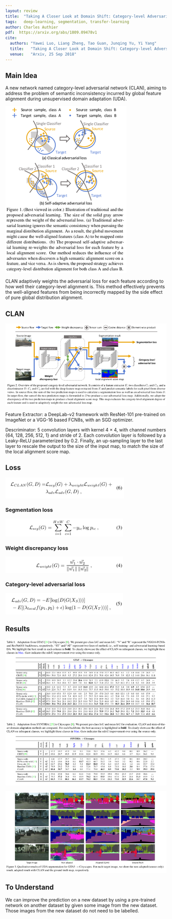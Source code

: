 ```yaml
---
layout: review
title:  "Taking A Closer Look at Domain Shift: Category-level Adversaries for Semantics Consistent Domain Adaptation"
tags:   deep-learning, segmentation, transfer-learning
author: Charles Authier
pdf:  https://arxiv.org/abs/1809.09478v1
cite:
  authors: "Yawei Luo, Liang Zheng, Tao Guan, Junqing Yu, Yi Yang"
  title:   "Taking A Closer Look at Domain Shift: Category-level Adversaries for Semantics Consistent Domain Adaptation"
  venue:   "Arxiv, 25 Sep 2018"
---
```


## Main Idea
A new network named category-level adversarial network (CLAN), aiming to address the problem of semantic inconsistency incurred by global feature alignment during unsupervised domain adaptation (UDA).

![](/article/images/CLAN/clan_uda.png)

CLAN adaptively weights the adversarial loss for each feature according to how well their category-level alignment is.
This method effectively prevents the well-aligned features from being incorrectly mapped by the side effect of pure global distribution alignment.

## CLAN

![](/article/images/CLAN/clan_network.png)

Feature Extractor: a DeepLab-v2 framework with ResNet-101 pre-trained on ImageNet or a VGG-16 based FCN8s, with an SGD optimizer.

Descriminator: 5 convolution layers with kernel 4 × 4, with channel numbers {64, 128, 256, 512, 1} and stride of 2.
Each convolution layer is followed by a Leaky-ReLU parameterized by 0.2.
Finally, an up-sampling layer to the last layer to rescale the output to the size of the input map, to match the size of the local alignment score map.

## Loss

![](/article/images/CLAN/clan_allloss.png)

### Segmentation loss

![](/article/images/CLAN/clan_segloss.png)

### Weight discrepancy loss

![](/article/images/CLAN/clan_weightloss.png)

### Category-level adversarial loss

![](/article/images/CLAN/clan_adloss.png)

## Results

![](/article/images/CLAN/clan_table.png)

![](/article/images/CLAN/clan_fig.png)

## To Understand

We can improve the prediction on a new dataset by using a pre-trained network on another dataset by given some image from the new dataset. Those images from the new dataset do not need to be labelled.
